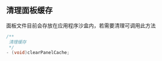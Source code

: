 ## 清理面板缓存

面板文件目前会存放在应用程序沙盒内，若需要清理可调用此方法

```objective-c
/**
 清理缓存
 */
- (void)clearPanelCache;
```

